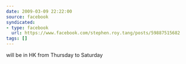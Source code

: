 ```yaml
---
date: 2009-03-09 22:22:00
source: facebook
syndicated:
- type: facebook
  url: https://www.facebook.com/stephen.roy.tang/posts/59887515682
tags: []
---
```


will be in HK from Thursday to Saturday
